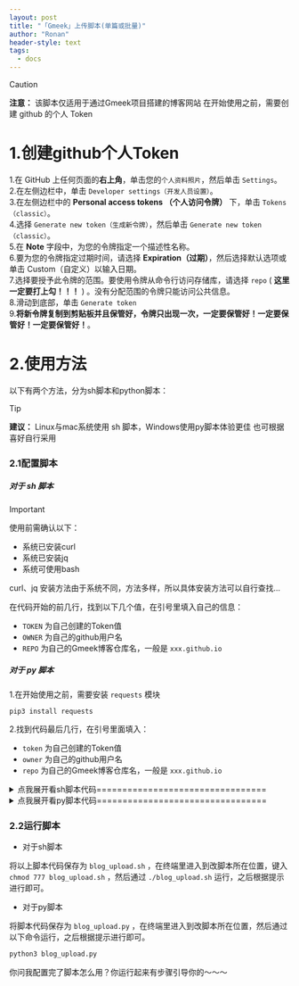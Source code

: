```yaml
---
layout: post
title: "「Gmeek」上传脚本(单篇或批量)"
author: "Ronan"
header-style: text
tags:
  - docs
---
```


> [!caution]
>
> **注意：** 该脚本仅适用于通过Gmeek项目搭建的博客网站
> 在开始使用之前，需要创建 github 的个人 Token


# 1.创建github个人Token

1.在 GitHub 上任何页面的**右上角**，单击您的`个人资料照片`，然后单击 `Settings`。  
2.在左侧边栏中，单击 `Developer settings（开发人员设置）`。  
3.在左侧边栏中的 **Personal access tokens （个人访问令牌）** 下，单击 `Tokens （classic）`。  
4.选择 `Generate new token（生成新令牌）`，然后单击 `Generate new token （classic）`。  
5.在 **Note** 字段中，为您的令牌指定一个描述性名称。  
6.要为您的令牌指定过期时间，请选择 **Expiration（过期）**，然后选择默认选项或单击 Custom（自定义）以输入日期。  
7.选择要授予此令牌的范围。要使用令牌从命令行访问存储库，请选择 `repo` ( **这里一定要打上勾！！！** ) 。没有分配范围的令牌只能访问公共信息。  
8.滑动到底部，单击 `Generate token`  
9.**将新令牌复制到剪贴板并且保管好，令牌只出现一次，一定要保管好！一定要保管好！一定要保管好！**。  


# 2.使用方法
以下有两个方法，分为sh脚本和python脚本：

> [!tip]
> **建议：**
> Linux与mac系统使用 sh 脚本，Windows使用py脚本体验更佳
> 也可根据喜好自行采用

### 2.1配置脚本

##### 对于 sh 脚本
> [!important]
>
> 使用前需确认以下：
> - 系统已安装curl
> - 系统已安装jq
> - 系统可使用bash

curl、jq 安装方法由于系统不同，方法多样，所以具体安装方法可以自行查找...

在代码开始的前几行，找到以下几个值，在引号里填入自己的信息：

- `TOKEN`  为自己创建的Token值
- `OWNER` 为自己的github用户名
- `REPO` 为自己的Gmeek博客仓库名，一般是 `xxx.github.io`


##### 对于 py 脚本
1.在开始使用之前，需要安装 `requests` 模块

```shell
pip3 install requests
```

2.找到代码最后几行，在引号里面填入：

- `token` 为自己创建的Token值
- `owner` 为自己的github用户名
- `repo` 为自己的Gmeek博客仓库名，一般是 `xxx.github.io`

<details>
  <summary> 点我展开看sh脚本代码================================= </summary>
  <pre><code>

```shell
#!/usr/bin/env bash

TOKEN=''
OWNER=''
REPO=''

# 上传主程序
main_upload_program() {
    local title=$1
    local content=$2
    local labels=$3

    # 将标签转换成 JSON 数组格式
    labels_json=$(echo "$labels" | sed 's/,/","/g' | sed 's/^/["/' | sed 's/$/"]/')

    # 构建 JSON 数据
    json_data=$(jq -n \
    --arg title "$title" \
    --arg body "$content" \
    --argjson labels "$labels_json" \
    '{title: $title, body: $body, labels: $labels}')

    # 发送 POST 请求
    status_code=$(    curl -L \
        --silent \
        --output /dev/null \
        --write-out "%{http_code}" \
        -X POST \
        -H "Accept: application/vnd.github+json" \
        -H "Authorization: Bearer $TOKEN" \
        -H "X-GitHub-Api-Version: 2022-11-28" \
        https://api.github.com/repos/$OWNER/$REPO/issues \
        -d "$json_data" )

    case $status_code in
        201)
            echo
            echo "返回码：$status_code"
            echo "上传成功"
        ;;
        400)
            echo
            echo "返回码：$status_code"
            echo "Bad Request, 错误请求"
        ;;
        403)
            echo
            echo "返回码：$status_code"
            echo "Forbidden"
        ;;
        404)
            echo
            echo "返回码：$status_code"
            echo "Resource not found"
        ;;
        410)
            echo
            echo "返回码：$status_code"
            echo "Gone"
        ;;
        422)
            echo
            echo "返回码：$status_code"
            echo "Validation failed, or the endpoint has been spammed. \n 验证失败，或终结点已收到垃圾邮件。"
        ;;
        502)
            echo
            echo "返回码：$status_code"
            echo "Service unavailable, 服务不可用"
        ;;
    esac

}

# 上传单篇文章
upload_single_post() {
    read -p "请输入文章路径：" file_path
    read -p "请输入文章标签(多个标签请用,隔开)：" labels

    if echo "$file_path" | grep -E '\.(md|txt)$' > /dev/null; then
        # 提取文件名并去掉扩展名
        file_name=$(basename "$file_path")
        title=$(echo "$file_name" | sed 's/\.[^.]*$//')

        # 获取文章内容
        content=$(sed "" "$file_path")

        main_upload_program "$title" "$content" "$labels"
    fi

}

# 批量上传
upload_batch_posts() {
    read -p "请输入要上传的文件目录(绝对、相对路径皆可)：" file_path
    read -p "请输入文章标签(多个标签请用,隔开)：" labels
    for file in "${file_path}"/*
    do
        if echo "$file" | grep -E '\.(md|txt)$' > /dev/null; then
            # 提取文件名并去掉扩展名
            file_name=$(basename "$file")
            title=$(echo "$file_name" | sed 's/\.[^.]*$//')

            # 获取文章内容
            content=$(sed "" "$file")

            main_upload_program "$title" "$content" "$labels"
        fi

    done
}


while true;do
    echo " -----Made by Ronan----- "
    echo " 在键盘上按下对应数字即可选择相应设置"
    echo "————————————————————————————————————————————————————"
    echo " 1. 上传单篇文章"
    echo " 2. 批量上传"
    echo " Q. 退出本程序"
    echo
    read -p "请选择一个选项: " status
    case $status in
        1)
            upload_single_post
            break
        ;;
        2)
            upload_batch_posts
            break
        ;;
        q | Q)
            echo "退出"
            exit 0
        ;;
        *)
            echo "无效选项，请重新选择。"
        ;;
    esac
done
```
  </code></pre>
</details>

<details>
  <summary> 点我展开看py脚本代码================================= </summary>
  <pre><code>

```python
import json
import os
import requests

class GitHubIssueUploader:
    def __init__(self, owner=None, repo=None, token=None):
        self.owner = owner
        self.repo = repo
        self.token = token

        # 检查是否提供了必要的参数
        if not self.owner or not self.repo or not self.token:
            raise ValueError("必须指定 owner, repo 和 token")
        else:
            self.start_upload()

    def create_issue(self, title, content, labels):

        url = f"https://api.github.com/repos/{self.owner}/{self.repo}/issues"

        headers = {
            "Accept": "application/vnd.github+json",
            "Authorization": f"Bearer {self.token}",
            "X-GitHub-Api-Version": "2022-11-28"
        }

        data = {
            "title": title,
            "body": content,
            "labels": labels
        }

        response = requests.post(url=url, headers=headers, json=data)

        match response.status_code:
            case 201:
                print("Created, 上传成功")
            case 400:
                print("Bad Request, 错误请求")
            case 403:
                print("Forbidden")
            case 404:
                print("Resource not found")
            case 410:
                print("Gone")
            case 422:
                print("Validation failed, or the endpoint has been spammed. \n 验证失败，或终结点已收到垃圾邮件。")
            case 502:
                print("Service unavailable, 服务不可用")

    def upload_single_post(self, file_path, labels):
        title = os.path.splitext(os.path.basename(file_path))[0]
        with open(file_path, 'r', encoding='utf-8') as file:
            content = file.read()
            self.create_issue(title, content, labels)

    def upload_batch_posts(self, directory, labels):
        for filename in os.listdir(directory):
            if filename.endswith('.md') or filename.endswith('.txt'):
                file_path = os.path.join(directory, filename)
                self.upload_single_post(file_path, labels)

    def start_upload(self):
        status = input("\n 1.上传单篇文章 \n 2.批量上传 \n 按下对应数字并回车可选择相应功能：")
        labels = input("请输入标签，用,隔开：")
        labels = [word.strip() for word in labels.split(',')]

        if status == "1":
            file_path = input("请输入文件路径：")
            self.upload_single_post(file_path, labels)
        elif status == "2":
            directory = input("请输入目录路径：")
            self.upload_batch_posts(directory, labels)
        else:
            print("已退出程序...")
            exit()


if __name__ == "__main__":
    uploader = GitHubIssueUploader(
        owner = "xxxx",
        repo = "xxxx.github.io",
        token = "xxxx"
    )
```
  </code></pre>
</details>


### 2.2运行脚本

- 对于sh脚本

将以上脚本代码保存为 `blog_upload.sh` ，在终端里进入到改脚本所在位置，键入 `chmod 777 blog_upload.sh` ，然后通过 `./blog_upload.sh` 运行，之后根据提示进行即可。


- 对于py脚本

将脚本代码保存为 `blog_upload.py` ，在终端里进入到改脚本所在位置，然后通过以下命令运行，之后根据提示进行即可。

```python
python3 blog_upload.py
```

你问我配置完了脚本怎么用？你运行起来有步骤引导你的～～～

<!-- ##{"timestamp":1722611382}## -->
